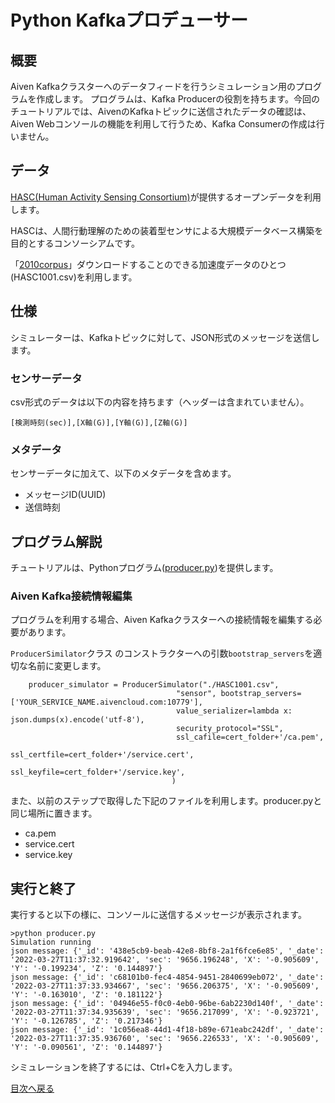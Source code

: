 # Python Kafkaプロデューサー

## 概要

Aiven Kafkaクラスターへのデータフィードを行うシミュレーション用のプログラムを作成します。
プログラムは、Kafka Producerの役割を持ちます。今回のチュートリアルでは、AivenのKafkaトピックに送信されたデータの確認は、Aiven Webコンソールの機能を利用して行うため、Kafka Consumerの作成は行いません。

## データ

[HASC(Human Activity Sensing Consortium)](http://hasc.jp/)が提供するオープンデータを利用します。

HASCは、人間行動理解のための装着型センサによる大規模データベース構築を目的とするコンソーシアムです。

「[2010corpus](http://hasc.jp/hc2010/HASC2010corpus/hasc2010corpus.html)」ダウンロードすることのできる加速度データのひとつ(HASC1001.csv)を利用します。

## 仕様

シミュレーターは、Kafkaトピックに対して、JSON形式のメッセージを送信します。

### センサーデータ

csv形式のデータは以下の内容を持ちます（ヘッダーは含まれていません）。

```
[検測時刻(sec)],[X軸(G)],[Y軸(G)],[Z軸(G)]
```

### メタデータ

センサーデータに加えて、以下のメタデータを含めます。

- メッセージID(UUID)
- 送信時刻

## プログラム解説

チュートリアルは、Pythonプログラム([producer.py](../producer/producer.py))を提供します。

### Aiven Kafka接続情報編集

プログラムを利用する場合、Aiven Kafkaクラスターへの接続情報を編集する必要があります。

`ProducerSimilator`クラス のコンストラクターへの引数`bootstrap_servers`を適切な名前に変更します。

```
    producer_simulator = ProducerSimulator("./HASC1001.csv", 
                                     "sensor", bootstrap_servers=['YOUR_SERVICE_NAME.aivencloud.com:10779'],
                                     value_serializer=lambda x: json.dumps(x).encode('utf-8'),
                                     security_protocol="SSL",
                                     ssl_cafile=cert_folder+'/ca.pem',
                                     ssl_certfile=cert_folder+'/service.cert',
                                     ssl_keyfile=cert_folder+'/service.key',
                                    )
```

また、以前のステップで取得した下記のファイルを利用します。producer.pyと同じ場所に置きます。

- ca.pem
- service.cert
- service.key



## 実行と終了

実行すると以下の様に、コンソールに送信するメッセージが表示されます。

```
>python producer.py
Simulation running
json message: {'_id': '438e5cb9-beab-42e8-8bf8-2a1f6fce6e85', '_date': '2022-03-27T11:37:32.919642', 'sec': '9656.196248', 'X': '-0.905609', 'Y': '-0.199234', 'Z': '0.144897'}
json message: {'_id': 'c68101b0-fec4-4854-9451-2840699eb072', '_date': '2022-03-27T11:37:33.934667', 'sec': '9656.206375', 'X': '-0.905609', 'Y': '-0.163010', 'Z': '0.181122'}
json message: {'_id': '04946e55-f0c0-4eb0-96be-6ab2230d140f', '_date': '2022-03-27T11:37:34.935639', 'sec': '9656.217099', 'X': '-0.923721', 'Y': '-0.126785', 'Z': '0.217346'}
json message: {'_id': '1c056ea8-44d1-4f18-b89e-671eabc242df', '_date': '2022-03-27T11:37:35.936760', 'sec': '9656.226533', 'X': '-0.905609', 'Y': '-0.090561', 'Z': '0.144897'}
```


シミュレーションを終了するには、Ctrl+Cを入力します。

[目次へ戻る](./contents_ja.md)
